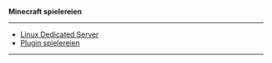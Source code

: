 
**Minecraft spielereien**

---

* [Linux Dedicated Server](https://github.com/dr-woitschek/minecraft/tree/main/JavaEdition/Dedicated_Server/)
* [Plugin spielereien](https://github.com/dr-woitschek/minecraft/tree/main/JavaEdition/Plugins)

---
